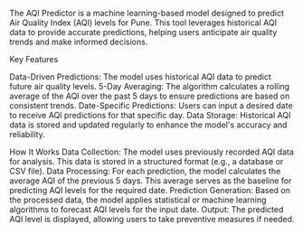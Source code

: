 The AQI Predictor is a machine learning-based model designed to predict Air Quality Index (AQI) levels for Pune. This tool leverages historical AQI data to provide accurate predictions, helping users anticipate air quality trends and make informed decisions.

Key Features

Data-Driven Predictions: The model uses historical AQI data to predict future air quality levels.
5-Day Averaging: The algorithm calculates a rolling average of the AQI over the past 5 days to ensure predictions are based on consistent trends.
Date-Specific Predictions: Users can input a desired date to receive AQI predictions for that specific day.
Data Storage: Historical AQI data is stored and updated regularly to enhance the model's accuracy and reliability.

How It Works
Data Collection: The model uses previously recorded AQI data for analysis. This data is stored in a structured format (e.g., a database or CSV file).
Data Processing: For each prediction, the model calculates the average AQI of the previous 5 days. This average serves as the baseline for predicting AQI levels for the required date.
Prediction Generation: Based on the processed data, the model applies statistical or machine learning algorithms to forecast AQI levels for the input date.
Output: The predicted AQI level is displayed, allowing users to take preventive measures if needed.
